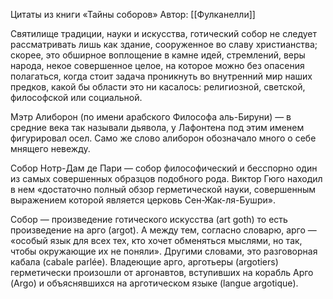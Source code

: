 Цитаты из книги «Тайны соборов»
Автор: [[Фулканелли]]


Святилище традиции, науки и искусства, готический собор не следует рассматривать лишь как здание, сооруженное во славу христианства; скорее, это обширное воплощение в камне идей, стремлений, веры народа, некое совершенное целое, на которое можно без опасения полагаться, когда стоит задача проникнуть во внутренний мир наших предков, какой бы области это ни касалось: религиозной, светской, философской или социальной. 


Мэтр Алиборон (по имени арабского Философа аль-Бируни) — в средние века так называли дьявола, у Лафонтена под этим именем фигурировал осел. Само же слово алиборон обозначало много о себе мнящего невежду.

Собор Нотр-Дам де Пари — собор философический и бесспорно один из самых совершенных образцов подобного рода. Виктор Гюго находил в нем «достаточно полный обзор герметической науки, совершенным выражением которой является церковь Сен-Жак-ля-Бушри». 

Собор — произведение готического искусства (art goth) то есть произведение на арго (argot). A между тем, согласно словарю, арго — «особый язык для всех тех, кто хочет обменяться мыслями, но так, чтобы окружающие их не поняли». Другими словами, это разговорная кабала (cabale parlée). Владеющие арго, арготьеры (argotiers) герметически произошли от аргонавтов, вступивших на корабль Арго (Argo) и объяснявшихся на арготическом языке (langue argotique). 


